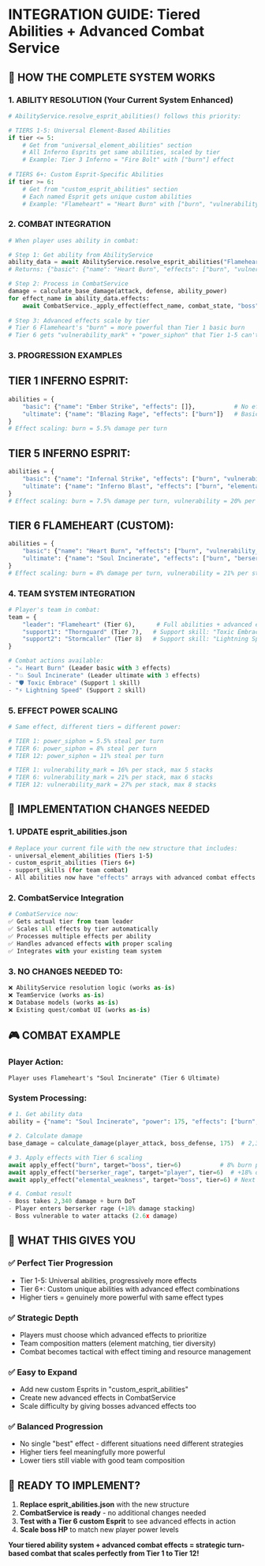 # INTEGRATION GUIDE: Tiered Abilities + Advanced Combat Service

## 🎯 HOW THE COMPLETE SYSTEM WORKS

### 1. ABILITY RESOLUTION (Your Current System Enhanced)
```python
# AbilityService.resolve_esprit_abilities() follows this priority:

# TIERS 1-5: Universal Element-Based Abilities
if tier <= 5:
    # Get from "universal_element_abilities" section
    # All Inferno Esprits get same abilities, scaled by tier
    # Example: Tier 3 Inferno = "Fire Bolt" with ["burn"] effect
    
# TIERS 6+: Custom Esprit-Specific Abilities  
if tier >= 6:
    # Get from "custom_esprit_abilities" section
    # Each named Esprit gets unique custom abilities
    # Example: "Flameheart" = "Heart Burn" with ["burn", "vulnerability_mark", "power_siphon"]
```

### 2. COMBAT INTEGRATION
```python
# When player uses ability in combat:

# Step 1: Get ability from AbilityService
ability_data = await AbilityService.resolve_esprit_abilities("Flameheart", 6, "inferno")
# Returns: {"basic": {"name": "Heart Burn", "effects": ["burn", "vulnerability_mark", "power_siphon"]}}

# Step 2: Process in CombatService
damage = calculate_base_damage(attack, defense, ability_power)
for effect_name in ability_data.effects:
    await CombatService._apply_effect(effect_name, combat_state, "boss", damage, source_tier=6)
    
# Step 3: Advanced effects scale by tier
# Tier 6 Flameheart's "burn" = more powerful than Tier 1 basic burn
# Tier 6 gets "vulnerability_mark" + "power_siphon" that Tier 1-5 can't access
```

### 3. PROGRESSION EXAMPLES

## TIER 1 INFERNO ESPRIT:
```python
abilities = {
    "basic": {"name": "Ember Strike", "effects": []},           # No effects
    "ultimate": {"name": "Blazing Rage", "effects": ["burn"]}   # Basic burn only
}
# Effect scaling: burn = 5.5% damage per turn
```

## TIER 5 INFERNO ESPRIT:
```python  
abilities = {
    "basic": {"name": "Infernal Strike", "effects": ["burn", "vulnerability_mark"]},
    "ultimate": {"name": "Inferno Blast", "effects": ["burn", "elemental_weakness"]}
}
# Effect scaling: burn = 7.5% damage per turn, vulnerability = 20% per stack
```

## TIER 6 FLAMEHEART (CUSTOM):
```python
abilities = {
    "basic": {"name": "Heart Burn", "effects": ["burn", "vulnerability_mark", "power_siphon"]},
    "ultimate": {"name": "Soul Incinerate", "effects": ["burn", "berserker_rage", "elemental_weakness"]}
}
# Effect scaling: burn = 8% damage per turn, vulnerability = 21% per stack, siphon = 8% per turn
```

### 4. TEAM SYSTEM INTEGRATION
```python
# Player's team in combat:
team = {
    "leader": "Flameheart" (Tier 6),      # Full abilities + advanced effects
    "support1": "Thornguard" (Tier 7),   # Support skill: "Toxic Embrace" 
    "support2": "Stormcaller" (Tier 8)   # Support skill: "Lightning Speed"
}

# Combat actions available:
- "⚔️ Heart Burn" (Leader basic with 3 effects)
- "💥 Soul Incinerate" (Leader ultimate with 3 effects)  
- "🛡️ Toxic Embrace" (Support 1 skill)
- "⚡ Lightning Speed" (Support 2 skill)
```

### 5. EFFECT POWER SCALING
```python
# Same effect, different tiers = different power:

# TIER 1: power_siphon = 5.5% steal per turn
# TIER 6: power_siphon = 8% steal per turn  
# TIER 12: power_siphon = 11% steal per turn

# TIER 1: vulnerability_mark = 16% per stack, max 5 stacks
# TIER 6: vulnerability_mark = 21% per stack, max 6 stacks
# TIER 12: vulnerability_mark = 27% per stack, max 8 stacks
```

## 🔧 IMPLEMENTATION CHANGES NEEDED

### 1. UPDATE esprit_abilities.json
```bash
# Replace your current file with the new structure that includes:
- universal_element_abilities (Tiers 1-5)
- custom_esprit_abilities (Tiers 6+) 
- support_skills (for team combat)
- All abilities now have "effects" arrays with advanced combat effects
```

### 2. CombatService Integration
```python
# CombatService now:
✅ Gets actual tier from team leader  
✅ Scales all effects by tier automatically
✅ Processes multiple effects per ability
✅ Handles advanced effects with proper scaling
✅ Integrates with your existing team system
```

### 3. NO CHANGES NEEDED TO:
```python
❌ AbilityService resolution logic (works as-is)
❌ TeamService (works as-is)  
❌ Database models (works as-is)
❌ Existing quest/combat UI (works as-is)
```

## 🎮 COMBAT EXAMPLE

### Player Action:
```
Player uses Flameheart's "Soul Incinerate" (Tier 6 Ultimate)
```

### System Processing:
```python
# 1. Get ability data
ability = {"name": "Soul Incinerate", "power": 175, "effects": ["burn", "berserker_rage", "elemental_weakness"]}

# 2. Calculate damage  
base_damage = calculate_damage(player_attack, boss_defense, 175)  # 2,340 damage

# 3. Apply effects with Tier 6 scaling
await apply_effect("burn", target="boss", tier=6)           # 8% burn per turn
await apply_effect("berserker_rage", target="player", tier=6)  # +18% damage per turn, 4 turns
await apply_effect("elemental_weakness", target="boss", tier=6) # Next opposing attack = 2.6x damage

# 4. Combat result
- Boss takes 2,340 damage + burn DoT
- Player enters berserker rage (+18% damage stacking)  
- Boss vulnerable to water attacks (2.6x damage)
```

## 🚀 WHAT THIS GIVES YOU

### ✅ Perfect Tier Progression
- Tier 1-5: Universal abilities, progressively more effects
- Tier 6+: Custom unique abilities with advanced effect combinations
- Higher tiers = genuinely more powerful with same effect types

### ✅ Strategic Depth  
- Players must choose which advanced effects to prioritize
- Team composition matters (element matching, tier diversity)
- Combat becomes tactical with effect timing and resource management

### ✅ Easy to Expand
- Add new custom Esprits in "custom_esprit_abilities"
- Create new advanced effects in CombatService
- Scale difficulty by giving bosses advanced effects too

### ✅ Balanced Progression
- No single "best" effect - different situations need different strategies
- Higher tiers feel meaningfully more powerful
- Lower tiers still viable with good team composition

## 🎯 READY TO IMPLEMENT?

1. **Replace esprit_abilities.json** with the new structure
2. **CombatService is ready** - no additional changes needed
3. **Test with a Tier 6 custom Esprit** to see advanced effects in action
4. **Scale boss HP** to match new player power levels

**Your tiered ability system + advanced combat effects = strategic turn-based combat that scales perfectly from Tier 1 to Tier 12!**